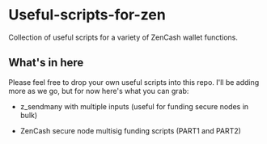 # Useful-scripts-for-zen
Collection of useful scripts for a variety of ZenCash wallet functions. 

## What's in here
Please feel free to drop your own useful scripts into this repo. I'll be adding more as we go, but for now here's what you can grab:

* z_sendmany with multiple inputs (useful for funding secure nodes in bulk)

* ZenCash secure node multisig funding scripts (PART1 and PART2)

